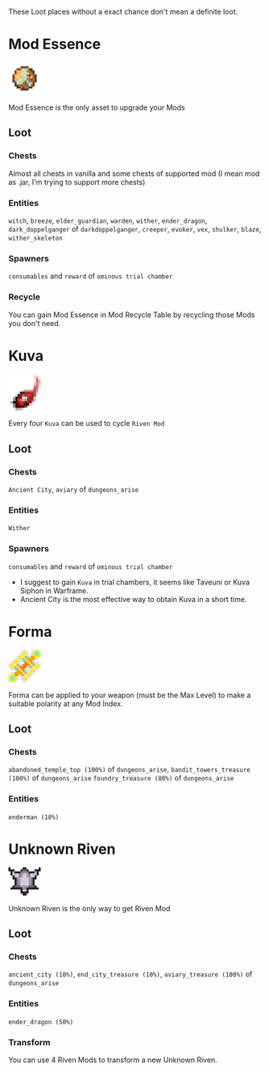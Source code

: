 These Loot places without a exact chance don't mean a definite loot.

# Mod Essence
<img src="https://raw.githubusercontent.com/WaitMyDawn/yagens_attributes/main/wiki_asset/item/mod_essence.png" alt="Mod Essence">

Mod Essence is the only asset to upgrade your Mods

## Loot
### Chests
Almost all chests in vanilla and some chests of supported mod (I mean mod as .jar, I'm trying to support more chests)

### Entities
`witch`, `breeze`, `elder_guardian`, `warden`, `wither`, `ender_dragon`, 
`dark_doppelganger` of `darkdoppelganger`, 
`creeper`, `evoker`, `vex`, `shulker`, `blaze`, `wither_skeleton`

### Spawners
`consumables` and `reward` of `ominous trial chamber`

### Recycle
You can gain Mod Essence in Mod Recycle Table by recycling those Mods you don't need.

# Kuva
<img src="https://raw.githubusercontent.com/WaitMyDawn/yagens_attributes/main/wiki_asset/item/kuva.png" alt="Kuva">

Every four `Kuva` can be used to cycle `Riven Mod`

## Loot
### Chests
`Ancient City`, `aviary` of `dungeons_arise`

### Entities
`Wither`

### Spawners
`consumables` and `reward` of `ominous trial chamber`

* I suggest to gain `Kuva` in trial chambers, it seems like Taveuni or Kuva Siphon in Warframe.
* Ancient City is the most effective way to obtain Kuva in a short time.

# Forma
<img src="https://raw.githubusercontent.com/WaitMyDawn/yagens_attributes/main/wiki_asset/item/forma.png" alt="Forma">

Forma can be applied to your weapon (must be the Max Level) to make a suitable polarity at any Mod Index.

## Loot
### Chests
`abandoned_temple_top (100%)` of `dungeons_arise`,
`bandit_towers_treasure (100%)` of `dungeons_arise`
`foundry_treasure (80%)` of `dungeons_arise`

### Entities
`enderman (10%)`

# Unknown Riven
<img src="https://raw.githubusercontent.com/WaitMyDawn/yagens_attributes/main/wiki_asset/item/unknown_riven.png" alt="Unknown Riven">

Unknown Riven is the only way to get Riven Mod

## Loot
### Chests
`ancient_city (10%)`, `end_city_treasure (10%)`, 
`aviary_treasure (100%)` of `dungeons_arise`

### Entities
`ender_dragon (50%)`

### Transform
You can use 4 Riven Mods to transform a new Unknown Riven.